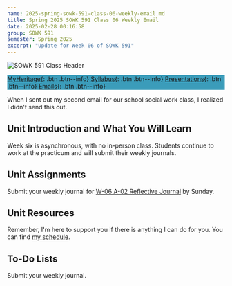 ```yaml
---
name: 2025-spring-sowk-591-class-06-weekly-email.md
title: Spring 2025 SOWK 591 Class 06 Weekly Email
date: 2025-02-28 00:16:58
group: SOWK 591
semester: Spring 2025
excerpt: "Update for Week 06 of SOWK 591"
---
```


![SOWK 591 Class Header](https://jacobrcampbell.com/assets/media/2025-sowk-591-email-header-image.jpg)

<div style="background-color: #3b9cba; width: 100%;" markdown="1">

[MyHeritage](https://myheritage.heritage.edu/ICS/Academics/SOWK/SOWK_591/2425_SP-SOWK_591-1/){: .btn .btn--info}
[Syllabus](https://jacobrcampbell.com/assets/media/2025-spring-sowk-591-1-adv-seminar-ii-syllabus-campbell.pdf){: .btn .btn--info}
[Presentations](https://presentations.jacobrcampbell.com){: .btn .btn--info}
[Emails](https://jacobrcampbell.com/communications/){: .btn .btn--info}

</div>

When I sent out my second email for our school social work class, I realized I didn't send this out.

## Unit Introduction and What You Will Learn

Week six is asynchronous, with no in-person class. Students continue to work at the practicum and will submit their weekly journals.

## Unit Assignments

Submit your weekly journal for [W-06 A-02 Reflective Journal](https://myheritage.heritage.edu/ICS/Academics/SOWK/SOWK_591/2425_SP-SOWK_591-1/Assignments.jnz?portlet=Coursework&screen=AssignmentDetailView&screenType=change&id=260717ac-bc23-4d45-98ec-36a506ab37c6) by Sunday.

## Unit Resources

Remember, I'm here to support you if there is anything I can do for you. You can find [my schedule](https://vsp.ink/now).

## To-Do Lists

Submit your weekly journal.
